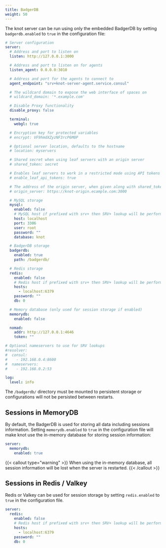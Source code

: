 ```yaml
---
title: BadgerDB
weight: 50
---
```


The knot server can be run using only the embedded BadgerDB by setting `badgerdb.enabled` to `true` in the configuration file:

```yaml {filename=knot.yml}
# Server configuration
server:
  # Address and port to listen on
  listen: http://127.0.0.1:3000

  # Address and port to listen on for agents
  listen_agent: 0.0.0.0:3010

  # Address and port for the agents to connect to
  agent_endpoint: "srv+knot-server-agent.service.consul"

  # The wildcard domain to expose the web interface of spaces on
  # wildcard_domain: '*.example.com'

  # Disable Proxy functionality
  disable_proxy: false

  terminal:
    webgl: true

  # Encryption key for protected variables
  # encrypt: VF9hmdXZyzNF3rcP6M0P

  # Optional server location, defaults to the hostname
  # location: myservers

  # Shared secret when using leaf servers with an origin server
  # shared_token: secret

  # Enables leaf servers to work in a restricted mode using API tokens
  # enable_leaf_api_tokens: true

  # The address of the origin server, when given along with shared_token the server will be configured as a leaf server
  # origin_server: https://knot-origin.ecample.com:3000

  # MySQL storage
  mysql:
    enabled: false
    # MySQL host if prefixed with srv+ then SRV+ lookup will be performed
    host: localhost
    port: 3306
    user: root
    password: ""
    database: knot

  # BadgerDB storage
  badgerdb:
    enabled: true
    path: /badgerdb/

  # Redis storage
  redis:
    enabled: false
    # Redis host if prefixed with srv+ then SRV+ lookup will be performed
    hosts:
      - localhost:6379
    password: ""
    db: 0

  # Memory database (only used for session storage if enabled)
  memorydb:
    enabled: false

  nomad:
    addr: http://127.0.0.1:4646
    token: ""

# Optional nameservers to use for SRV lookups
#resolver:
#  consul:
#    - 192.168.0.4:8600
#  nameservers:
#    - 192.168.0.2:53

log:
  level: info
```

The `/badgerdb/` directory must be mounted to persistent storage or configurations will not be persisted between restarts.

## Sessions in MemoryDB

By default, the BadgerDB is used for storing all data including sessions information. Setting `memorydb.enabled` to `true` in the configuration file will make knot use the in-memory database for storing session information:

```yaml {filename=knot.yml}
server:
  memorydb:
    enabled: true
```

{{< callout type="warning" >}}
  When using the in-memory database, all session information will be lost when the server is restarted.
{{< /callout >}}

## Sessions in Redis / Valkey

Redis or Valkey can be used for session storage by setting `redis.enabled` to `true` in the configuration file.

```yaml {filename=knot.yml}
server:
  redis:
    enabled: false
    # Redis host if prefixed with srv+ then SRV+ lookup will be performed
    hosts:
      - localhost:6379
    password: ""
    db: 0
```
